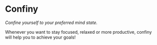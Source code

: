 # Confiny

_Confine yourself to your preferred mind state._

Whenever you want to stay focused, relaxed or more productive, confiny will help you to achieve your goals!